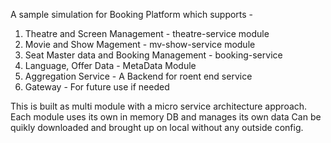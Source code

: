 A sample simulation for Booking Platform which supports -

1. Theatre and Screen Management - theatre-service module
2. Movie and Show Magement - mv-show-service module
3. Seat Master data and Booking Management - booking-service
4. Language, Offer Data - MetaData Module
5. Aggregation Service - A Backend for roent end service
6. Gateway - For future use if needed

This is built as multi module with a micro service architecture approach. 
Each module uses its own in memory DB and manages its own data
Can be quikly downloaded and brought up on local without any outside config. 
